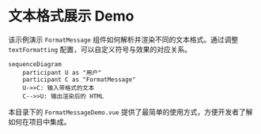 # 文本格式展示 Demo

该示例演示 `FormatMessage` 组件如何解析并渲染不同的文本格式。通过调整 `textFormatting` 配置，可以自定义符号与效果的对应关系。

```mermaid
sequenceDiagram
    participant U as "用户"
    participant C as "FormatMessage"
    U->>C: 输入带格式的文本
    C-->>U: 输出渲染后的 HTML
```

本目录下的 `FormatMessageDemo.vue` 提供了最简单的使用方式，方便开发者了解如何在项目中集成。
